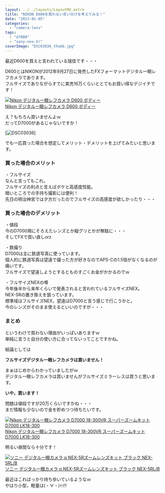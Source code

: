 ```yaml
---
layout: ../../layouts/LayoutMd.astro
title: "NIKON D600を買わない言い分けを考えてみる！"
date: "2013-01-05"
categories: 
  - "camera-lens"
tags: 
  - "d7000"
  - "sony-nex-5r"
coverImage: "DSC03036_thumb.jpg"
---
```


最近D600を買えと言われている瑞佳です・・・

D600とはNIKONが2012年9月27日に発売したFXフォーマットデジタル一眼レフカメラであります。  
フルサイズでありながらすでに実売16万くらいととてもお買い得なデジイチです！

[![Nikon デジタル一眼レフカメラ D600 ボディー](/wp/images/41pUppi2WqL._SL160_.jpg)  
Nikon デジタル一眼レフカメラ D600 ボディー  
](https://www.amazon.co.jp/exec/obidos/ASIN/B009A2AG44/mizuka123-22/ref=nosim)

え？もちろん買いませんよｗ  
だってD7000があるじゃないですか！

[![DSC03036](/wp/images/DSC03036_thumb.jpg "DSC03036")]

でも一応買った場合を想定してメリット・デメリットを上げてみたいと思います。

### 買った場合のメリット

・フルサイズ  
なんと言ってもこれ。  
フルサイズの利点と言えばボケと高感度性能。  
暗いところでの手持ち撮影には便利！  
先日の明治神宮では夕方だったのでフルサイズの高感度が欲しかったり・・・

### 買った場合のデメリット

・値段  
今のD7000用にそろえたレンズとか縦グリとかが無駄に・・・  
そしてFXで買い直しorz

・鉄撮り  
D7000は主に鉄道写真に使っています。  
個人的に鉄道写真は望遠で撮った方が好きなのでAPS-Cの1.5倍がなくなるのが痛いです。  
フルサイズで望遠しようとするとものすごくお金がかかるのでｗ

・フルサイズNEXの噂  
今年後半から来年くらいで発表されると言われているフルサイズNEX。  
NEX-5Rの置き換えを狙っています。  
標準域はフルサイズNEX，望遠はD7000と言う感じで行こうかと。  
今のレンズがそのまま使えるといいのですが・・・

### まとめ

というわけで買わない理由がいっぱいありますｗ  
単純に言うと自分の使い方に合ってないってことですかね。

結論としては

**フルサイズデジタル一眼レフカメラは買いません！**

まぁはじめからわかっていましたがｗ  
デジタル一眼レフカメラは買いませんがフルサイズミラーレスは買うと思います。

**いや，買います！**

問題は値段ですが20万くらいですかね・・・  
まだ情報も少ないので金を貯めつつ待ちたいです。

[![Nikon デジタル一眼レフカメラ D7000 18-300VR スーパーズームキット D7000 LK18-300](/wp/images/51xGcB90a5L._SL160_.jpg)  
Nikon デジタル一眼レフカメラ D7000 18-300VR スーパーズームキット D7000 LK18-300  
](https://www.amazon.co.jp/exec/obidos/ASIN/B009A77NFE/mizuka123-22/ref=nosim)

明るい昼間なら十分です！

[![ソニー デジタル一眼カメラ α NEX-5Rズームレンズキット ブラック NEX-5RL/B](/wp/images/41Ihx2NlCKL._SL160_.jpg)  
ソニー デジタル一眼カメラ α NEX-5Rズームレンズキット ブラック NEX-5RL/B  
](https://www.amazon.co.jp/exec/obidos/ASIN/B009Z3PCII/mizuka123-22/ref=nosim)

最近はこればっかり持ち歩いているようなｗ  
やはり小型，軽量は(・∀・)ｲｲ!!
